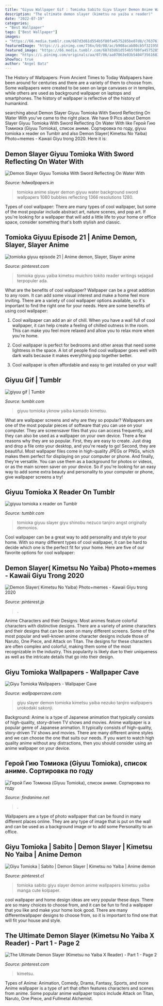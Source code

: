 ```yaml
---
title: "Giyuu Wallpaper Gif : Tomioka Sabito Giyu Slayer Demon Anime Wallpapers Kimetsu Yaiba Manga Cute Kolpaper"
description: "The ultimate demon slayer (kimetsu no yaiba x reader)"
date: "2022-07-19"
categories:
- "Best Wallpaper"
tags: ["Best Wallpaper"]
images:
- "https://66.media.tumblr.com/687d3d61d554b5f80fa4575285be07d8/c7637613e4ee2bc0-6b/s540x810/1fbdc352a51bc55416878e486e8e634bff3df2b0.gif"
featuredImage: "https://i.pinimg.com/736x/b9/08/ac/b908acab80cb5f32195b100c1a07a485.jpg"
featured_image: "https://66.media.tumblr.com/687d3d61d554b5f80fa4575285be07d8/c7637613e4ee2bc0-6b/s540x810/1fbdc352a51bc55416878e486e8e634bff3df2b0.gif"
image: "https://i.pinimg.com/originals/aa/07/06/aa07063e03b5404f3561683f105766a7.jpg"
ShowToc: true
author: "Angel Batz"
---
```



The History of Wallpapers: From Ancient Times to Today
Wallpapers have been around for centuries and there are a variety of them to choose from. Some wallpapers were created to be seen on large canvases or in temples, while others are used as background wallpaper on laptops and smartphones. The history of wallpaper is reflective of the history of humankind.

	

		
searching about Demon Slayer Giyuu Tomioka With Sword Reflecting On Water With you've came to the right place. We have 9 Pics about Demon Slayer Giyuu Tomioka With Sword Reflecting On Water With like Герой Гию Томиока (Giyuu Tomioka), список аниме. Сортировка по году, giyuu tomioka x reader on Tumblr and also Demon Slayer( Kimetsu No Yaiba) Photo+memes - Kawaii Giyu trong 2020. Here it is:
		
    
## Demon Slayer Giyuu Tomioka With Sword Reflecting On Water With

<img loading=lazy src="https://www.hdwallpapers.in/download/demon_slayer_giyuu_tomioka_with_sword_reflecting_on_water_with_background_of_blue_water_and_bubbles_hd_anime-1280x720.jpg" onerror="this.onerror=null;this.src='https://tse3.mm.bing.net/th?id=OIP.EvUeuarwozs8eEkyOZyVQwHaEK&amp;pid=15.1';" alt="Demon Slayer Giyuu Tomioka With Sword Reflecting On Water With">

_Source: hdwallpapers.in_

>tomioka anime slayer demon giyuu water background sword wallpapers 1080 bubbles reflecting 1366 resolutions 1280. 

	

Types of cool wallpaper:
There are many types of cool wallpaper, but some of the most popular include abstract art, nature scenes, and pop art. If you're looking for a wallpaper that will add a little life to your home or office space, consider something that's both stylish and classic.

    
## Tomioka Giyuu Episode 21 | Anime Demon, Slayer, Slayer Anime

<img loading=lazy src="https://i.pinimg.com/736x/1e/d5/e3/1ed5e3653bf5c22c4b1d8932af76b8fb.jpg" onerror="this.onerror=null;this.src='https://tse2.mm.bing.net/th?id=OIP.W7ts5XMRviVq6Owrf2KQFgHaEK&amp;pid=15.1';" alt="tomioka giyuu episode 21 | Anime demon, Slayer, Slayer anime">

_Source: pinterest.com_

>tomioka giyuu yaiba kimetsu muichiro tokito reader writings sejagad terpopuler ada. 

	

What are the benefits of cool wallpaper?
Wallpaper can be a great addition to any room. It can add some visual interest and make a home feel more inviting. There are a variety of cool wallpaper options available, so it's important to find the right one for your needs. Here are some benefits of using cool wallpaper: 
1. Cool wallpaper can add an air of chill. When you have a wall full of cool wallpaper, it can help create a feeling of chilled outness in the room. This can make you feel more relaxed and allow you to relax more when you're home. 

2. Cool wallpaper is perfect for bedrooms and other areas that need some lightness in the space. A lot of people find cool wallpaper goes well with dark walls because it makes everything pop together better. 

3. Cool wallpaper is often affordable and easy to get installed on your wall!

    
## Giyuu Gif | Tumblr

<img loading=lazy src="https://64.media.tumblr.com/a4551bccd0f5431e04cb44cf558f6802/7b03d2f5828451fe-97/s400x600/0c36d86dad38cb5b99d28730819e67f4c25c183e.gifv" onerror="this.onerror=null;this.src='https://tse1.mm.bing.net/th?id=OIP.0jt7oDTNwlo7G949m02tnQAAAA&amp;pid=15.1';" alt="giyuu gif | Tumblr">

_Source: tumblr.com_

>giyuu tomioka yknow yaiba kamado kimetsu. 

	

What are wallpaper screens and why are they so popular?
Wallpapers are one of the most popular pieces of software that you can use on your computer. They are screensaver files that you can access frequently, and they can also be used as a wallpaper on your own device. There a few reasons why they are so popular. First, they are easy to create. Just drag and drop a file onto your desktop, and you're ready to go! Second, they are beautiful. Most wallpaper files come in high-quality JPEGs or PNGs, which makes them perfect for displaying on your computer or phone. And finally, they're versatile. You can use them as a background for photos or videos, or as the main screen saver on your device. So if you're looking for an easy way to add some extra beauty and personality to your computer or phone, give wallpaper screens a try!

    
## Giyuu Tomioka X Reader On Tumblr

<img loading=lazy src="https://66.media.tumblr.com/687d3d61d554b5f80fa4575285be07d8/c7637613e4ee2bc0-6b/s540x810/1fbdc352a51bc55416878e486e8e634bff3df2b0.gif" onerror="this.onerror=null;this.src='https://tse4.mm.bing.net/th?id=OIP.Bf_RVGDTvxsqeklV76ttPAHaDb&amp;pid=15.1';" alt="giyuu tomioka x reader on Tumblr">

_Source: tumblr.com_

>tomioka giyuu slayer giyu shinobu nezuco tanjiro angst originally demonios. 

	

Cool wallpaper can be a great way to add personality and style to your home. With so many different types of cool wallpaper, it can be hard to decide which one is the perfect fit for your home. Here are five of our favorite options for cool wallpaper: 

    
## Demon Slayer( Kimetsu No Yaiba) Photo+memes - Kawaii Giyu Trong 2020

<img loading=lazy src="https://i.pinimg.com/736x/b9/08/ac/b908acab80cb5f32195b100c1a07a485.jpg" onerror="this.onerror=null;this.src='https://tse4.mm.bing.net/th?id=OIP.VAiX7xJX7Z2XX69katYlUAHaI4&amp;pid=15.1';" alt="Demon Slayer( Kimetsu No Yaiba) Photo+memes - Kawaii Giyu trong 2020">

_Source: pinterest.jp_

>. 

	

Anime Characters and their Designs: Most animes feature colorful characters with distinctive designs.
There are a variety of anime characters and their designs that can be seen on many different screens. Some of the most popular and well-known anime character designs include those of Naruto, One Piece, and Attack on Titan. The designs for these characters are often complex and colorful, making them some of the most recognizable in the industry. This popularity is likely due to their uniqueness as well as the intricate details that go into their design.

    
## Giyu Tomioka Wallpapers - Wallpaper Cave

<img loading=lazy src="https://wallpapercave.com/wp/wp4597485.jpg" onerror="this.onerror=null;this.src='https://tse1.mm.bing.net/th?id=OIP.l-GURzPPQSPGxIEdF7ZIIAHaEK&amp;pid=15.1';" alt="Giyu Tomioka Wallpapers - Wallpaper Cave">

_Source: wallpapercave.com_

>giyu slayer demon tomioka kimetsu yaiba nezuko tanjiro wallpapers urokodaki sakonji. 

	

Background: Anime is a type of Japanese animation that typically consists of high-quality, story-driven TV shows and movies.
Anime wallpaper is a popular genre of Japanese animation. It typically consists of high-quality, story-driven TV shows and movies. There are many different anime styles and we can choose the one that suits our needs. If you want to watch high quality anime without any distractions, then you should consider using an anime wallpaper on your device.

    
## Герой Гию Томиока (Giyuu Tomioka), список аниме. Сортировка по году

<img loading=lazy src="https://static.findanime.net/uploads/pics/01/01/746_o.jpg" onerror="this.onerror=null;this.src='https://tse3.mm.bing.net/th?id=OIP.XFTStKQEUMIVStp2bJ7zJwHaEK&amp;pid=15.1';" alt="Герой Гию Томиока (Giyuu Tomioka), список аниме. Сортировка по году">

_Source: findanime.net_

>. 

	



Wallpapers are a type of photo wallpaper that can be found in many different places online. They are any type of image that is put on the wall and can be used as a background image or to add some Personality to an office.

    
## Giyu Tomioka | Sabito | Demon Slayer | Kimetsu No Yaiba | Anime Demon

<img loading=lazy src="https://i.pinimg.com/originals/aa/07/06/aa07063e03b5404f3561683f105766a7.jpg" onerror="this.onerror=null;this.src='https://tse3.mm.bing.net/th?id=OIP.ngIB5jeWoeUVyxbrNv6YIAHaM1&amp;pid=15.1';" alt="Giyu Tomioka | Sabito | Demon Slayer | Kimetsu no Yaiba | Anime demon">

_Source: pinterest.cl_

>tomioka sabito giyu slayer demon anime wallpapers kimetsu yaiba manga cute kolpaper. 

	

cool wallpaper and home design ideas are very popular these days. There are so many choices to choose from, and it can be fun to find a wallpaper that you like and make your home look good. There are many differentwallpaper designs to choose from, so it is important to find one that will fit your house and style.

    
## The Ultimate Demon Slayer (Kimetsu No Yaiba X Reader) - Part 1 - Page 2

<img loading=lazy src="https://i.pinimg.com/736x/13/e7/67/13e7679e334fa20cb32a61a3d20b156d.jpg" onerror="this.onerror=null;this.src='https://tse3.mm.bing.net/th?id=OIP.VdUjL09pLAcsiwQ_epZOpgHaEH&amp;pid=15.1';" alt="The Ultimate Demon Slayer (Kimetsu no Yaiba X Reader) - Part 1 - Page 2">

_Source: pinterest.com_

>kimetsu. 

	

Types of Anime: Animation, Comedy, Drama, Fantasy, Sports, and more
Anime wallpaper is a type of art that often features characters and scenes from anime. Some popular anime wallpaper topics include Attack on Titan, Naruto, One Piece, and Fullmetal Alchemist.

